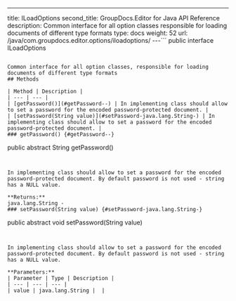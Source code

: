 ---
title: ILoadOptions
second_title: GroupDocs.Editor for Java API Reference
description: Common interface for all option classes responsible for loading documents of different type formats
type: docs
weight: 52
url: /java/com.groupdocs.editor.options/iloadoptions/
---```
public interface ILoadOptions
```

Common interface for all option classes, responsible for loading documents of different type formats
## Methods

| Method | Description |
| --- | --- |
| [getPassword()](#getPassword--) | In implementing class should allow to set a password for the encoded password-protected document. |
| [setPassword(String value)](#setPassword-java.lang.String-) | In implementing class should allow to set a password for the encoded password-protected document. |
### getPassword() {#getPassword--}
```
public abstract String getPassword()
```


In implementing class should allow to set a password for the encoded password-protected document. By default password is not used - string has a NULL value.

**Returns:**
java.lang.String - 
### setPassword(String value) {#setPassword-java.lang.String-}
```
public abstract void setPassword(String value)
```


In implementing class should allow to set a password for the encoded password-protected document. By default password is not used - string has a NULL value.

**Parameters:**
| Parameter | Type | Description |
| --- | --- | --- |
| value | java.lang.String |  |

